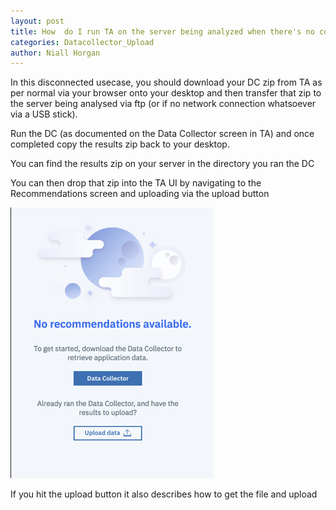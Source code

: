 ```yaml
---
layout: post
title: How  do I run TA on the server being analyzed when there's no connection back to ICP hosting the TA?
categories: Datacollector_Upload
author: Niall Horgan
---
```


In this disconnected usecase, you should  download your DC zip from TA as per normal via your browser onto your desktop and then transfer that zip to the server being analysed via ftp (or if no network connection whatsoever via a USB stick). 

Run the DC (as documented on the Data Collector screen in TA) and once completed copy the results zip back to your desktop. 

You can find the results zip on your server in the directory you ran the DC

You can then drop that zip into the TA UI by navigating to the Recommendations screen and uploading via the upload button 

![](/_assets/uploadbutt.png)

If you hit the upload button it also describes how to get the file and upload

